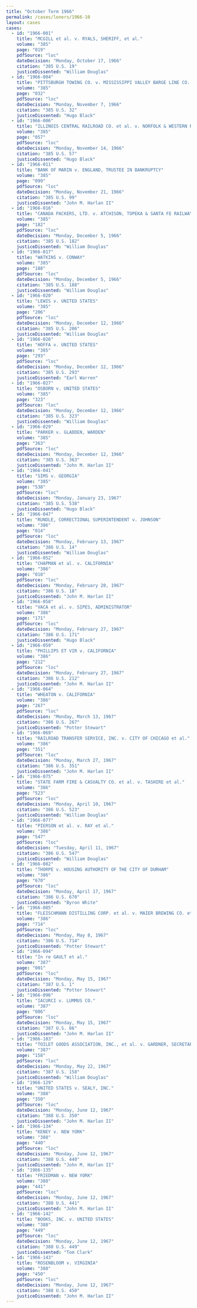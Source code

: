 ```yaml
---
title: "October Term 1966"
permalink: /cases/loners/1966-10
layout: cases
cases:
  - id: "1966-001"
    title: "MCGILL et al. v. RYALS, SHERIFF, et al."
    volume: "385"
    page: "019"
    pdfSource: "loc"
    dateDecision: "Monday, October 17, 1966"
    citation: "385 U.S. 19"
    justiceDissented: "William Douglas"
  - id: "1966-004"
    title: "PITTSBURGH TOWING CO. v. MISSISSIPPI VALLEY BARGE LINE CO. et al."
    volume: "385"
    page: "032"
    pdfSource: "loc"
    dateDecision: "Monday, November 7, 1966"
    citation: "385 U.S. 32"
    justiceDissented: "Hugo Black"
  - id: "1966-006"
    title: "ILLINOIS CENTRAL RAILROAD CO. et al. v. NORFOLK & WESTERN RAILWAY CO. et al."
    volume: "385"
    page: "057"
    pdfSource: "loc"
    dateDecision: "Monday, November 14, 1966"
    citation: "385 U.S. 57"
    justiceDissented: "Hugo Black"
  - id: "1966-011"
    title: "BANK OF MARIN v. ENGLAND, TRUSTEE IN BANKRUPTCY"
    volume: "385"
    page: "099"
    pdfSource: "loc"
    dateDecision: "Monday, November 21, 1966"
    citation: "385 U.S. 99"
    justiceDissented: "John M. Harlan II"
  - id: "1966-016"
    title: "CANADA PACKERS, LTD. v. ATCHISON, TOPEKA & SANTA FE RAILWAY CO. et al."
    volume: "385"
    page: "182"
    pdfSource: "loc"
    dateDecision: "Monday, December 5, 1966"
    citation: "385 U.S. 182"
    justiceDissented: "William Douglas"
  - id: "1966-017"
    title: "WATKINS v. CONWAY"
    volume: "385"
    page: "188"
    pdfSource: "loc"
    dateDecision: "Monday, December 5, 1966"
    citation: "385 U.S. 188"
    justiceDissented: "William Douglas"
  - id: "1966-020"
    title: "LEWIS v. UNITED STATES"
    volume: "385"
    page: "206"
    pdfSource: "loc"
    dateDecision: "Monday, December 12, 1966"
    citation: "385 U.S. 206"
    justiceDissented: "William Douglas"
  - id: "1966-026"
    title: "HOFFA v. UNITED STATES"
    volume: "385"
    page: "293"
    pdfSource: "loc"
    dateDecision: "Monday, December 12, 1966"
    citation: "385 U.S. 293"
    justiceDissented: "Earl Warren"
  - id: "1966-027"
    title: "OSBORN v. UNITED STATES"
    volume: "385"
    page: "323"
    pdfSource: "loc"
    dateDecision: "Monday, December 12, 1966"
    citation: "385 U.S. 323"
    justiceDissented: "William Douglas"
  - id: "1966-029"
    title: "PARKER v. GLADDEN, WARDEN"
    volume: "385"
    page: "363"
    pdfSource: "loc"
    dateDecision: "Monday, December 12, 1966"
    citation: "385 U.S. 363"
    justiceDissented: "John M. Harlan II"
  - id: "1966-041"
    title: "SIMS v. GEORGIA"
    volume: "385"
    page: "538"
    pdfSource: "loc"
    dateDecision: "Monday, January 23, 1967"
    citation: "385 U.S. 538"
    justiceDissented: "Hugo Black"
  - id: "1966-047"
    title: "RUNDLE, CORRECTIONAL SUPERINTENDENT v. JOHNSON"
    volume: "386"
    page: "014"
    pdfSource: "loc"
    dateDecision: "Monday, February 13, 1967"
    citation: "386 U.S. 14"
    justiceDissented: "William Douglas"
  - id: "1966-052"
    title: "CHAPMAN et al. v. CALIFORNIA"
    volume: "386"
    page: "018"
    pdfSource: "loc"
    dateDecision: "Monday, February 20, 1967"
    citation: "386 U.S. 18"
    justiceDissented: "John M. Harlan II"
  - id: "1966-058"
    title: "VACA et al. v. SIPES, ADMINISTRATOR"
    volume: "386"
    page: "171"
    pdfSource: "loc"
    dateDecision: "Monday, February 27, 1967"
    citation: "386 U.S. 171"
    justiceDissented: "Hugo Black"
  - id: "1966-059"
    title: "PHILLIPS ET VIR v. CALIFORNIA"
    volume: "386"
    page: "212"
    pdfSource: "loc"
    dateDecision: "Monday, February 27, 1967"
    citation: "386 U.S. 212"
    justiceDissented: "John M. Harlan II"
  - id: "1966-064"
    title: "WHEATON v. CALIFORNIA"
    volume: "386"
    page: "267"
    pdfSource: "loc"
    dateDecision: "Monday, March 13, 1967"
    citation: "386 U.S. 267"
    justiceDissented: "Potter Stewart"
  - id: "1966-069"
    title: "RAILROAD TRANSFER SERVICE, INC. v. CITY OF CHICAGO et al."
    volume: "386"
    page: "351"
    pdfSource: "loc"
    dateDecision: "Monday, March 27, 1967"
    citation: "386 U.S. 351"
    justiceDissented: "John M. Harlan II"
  - id: "1966-075"
    title: "STATE FARM FIRE & CASUALTY CO. et al. v. TASHIRE et al."
    volume: "386"
    page: "523"
    pdfSource: "loc"
    dateDecision: "Monday, April 10, 1967"
    citation: "386 U.S. 523"
    justiceDissented: "William Douglas"
  - id: "1966-077"
    title: "PIERSON et al. v. RAY et al."
    volume: "386"
    page: "547"
    pdfSource: "loc"
    dateDecision: "Tuesday, April 11, 1967"
    citation: "386 U.S. 547"
    justiceDissented: "William Douglas"
  - id: "1966-082"
    title: "THORPE v. HOUSING AUTHORITY OF THE CITY OF DURHAM"
    volume: "386"
    page: "670"
    pdfSource: "loc"
    dateDecision: "Monday, April 17, 1967"
    citation: "386 U.S. 670"
    justiceDissented: "Byron White"
  - id: "1966-085"
    title: "FLEISCHMANN DISTILLING CORP. et al. v. MAIER BREWING CO. et al."
    volume: "386"
    page: "714"
    pdfSource: "loc"
    dateDecision: "Monday, May 8, 1967"
    citation: "386 U.S. 714"
    justiceDissented: "Potter Stewart"
  - id: "1966-094"
    title: "In re GAULT et al."
    volume: "387"
    page: "001"
    pdfSource: "loc"
    dateDecision: "Monday, May 15, 1967"
    citation: "387 U.S. 1"
    justiceDissented: "Potter Stewart"
  - id: "1966-096"
    title: "IACURCI v. LUMMUS CO."
    volume: "387"
    page: "086"
    pdfSource: "loc"
    dateDecision: "Monday, May 15, 1967"
    citation: "387 U.S. 86"
    justiceDissented: "John M. Harlan II"
  - id: "1966-103"
    title: "TOILET GOODS ASSOCIATION, INC., et al. v. GARDNER, SECRETARY OF HEALTH, EDUCATION, AND WELFARE, et al."
    volume: "387"
    page: "158"
    pdfSource: "loc"
    dateDecision: "Monday, May 22, 1967"
    citation: "387 U.S. 158"
    justiceDissented: "William Douglas"
  - id: "1966-129"
    title: "UNITED STATES v. SEALY, INC."
    volume: "388"
    page: "350"
    pdfSource: "loc"
    dateDecision: "Monday, June 12, 1967"
    citation: "388 U.S. 350"
    justiceDissented: "John M. Harlan II"
  - id: "1966-134"
    title: "KENEY v. NEW YORK"
    volume: "388"
    page: "440"
    pdfSource: "loc"
    dateDecision: "Monday, June 12, 1967"
    citation: "388 U.S. 440"
    justiceDissented: "John M. Harlan II"
  - id: "1966-135"
    title: "FRIEDMAN v. NEW YORK"
    volume: "388"
    page: "441"
    pdfSource: "loc"
    dateDecision: "Monday, June 12, 1967"
    citation: "388 U.S. 441"
    justiceDissented: "John M. Harlan II"
  - id: "1966-142"
    title: "BOOKS, INC. v. UNITED STATES"
    volume: "388"
    page: "449"
    pdfSource: "loc"
    dateDecision: "Monday, June 12, 1967"
    citation: "388 U.S. 449"
    justiceDissented: "Tom Clark"
  - id: "1966-143"
    title: "ROSENBLOOM v. VIRGINIA"
    volume: "388"
    page: "450"
    pdfSource: "loc"
    dateDecision: "Monday, June 12, 1967"
    citation: "388 U.S. 450"
    justiceDissented: "John M. Harlan II"
---
```

